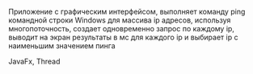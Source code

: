Приложение с графическим интерфейсом, выполняет команду ping командной строки Windows для массива ip адресов,
используя многопоточность, создает одновременно запрос по каждому ip, выводит на экран результаты в мс для каждого ip и выбирает ip с наименьшим значением пинга

JavaFx, Thread

